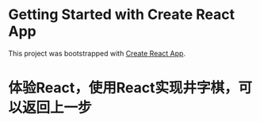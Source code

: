 # Getting Started with Create React App

This project was bootstrapped with [Create React App](https://github.com/facebook/create-react-app).

# 体验React，使用React实现井字棋，可以返回上一步
